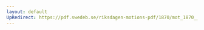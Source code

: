 ```yaml
---
layout: default
UpRedirect: https://pdf.swedeb.se/riksdagen-motions-pdf/1870/mot_1870__ak__00157.pdf
---
```

